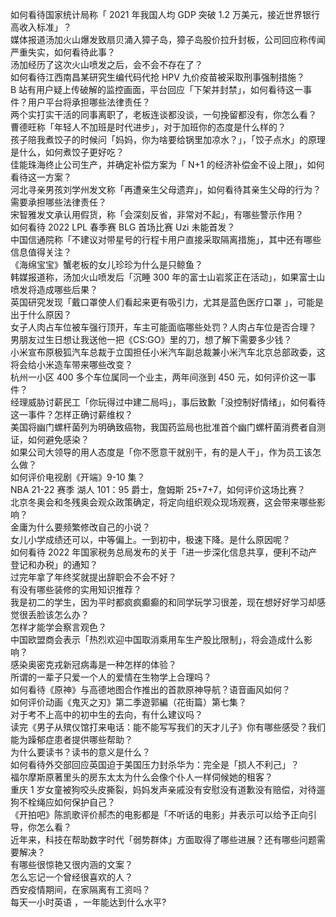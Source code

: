 如何看待国家统计局称「 2021 年我国人均 GDP 突破 1.2 万美元，接近世界银行高收入标准」？  
媒体报道汤加火山爆发致扇贝涌入獐子岛，獐子岛股价拉升封板，公司回应称传闻严重失实，如何看待此事？  
汤加经历了这次火山喷发之后，会不会不存在了？  
如何看待江西南昌某研究生编代码代抢 HPV 九价疫苗被采取刑事强制措施？  
B 站有用户疑上传破解的监控画面，平台回应「下架并封禁」，如何看待这一事件？用户平台将承担哪些法律责任？  
两个实打实干活的同事离职了，老板连谈都没谈，一句挽留都没有，你怎么看？  
曹德旺称「年轻人不加班是时代进步」，对于加班你的态度是什么样的？  
孩子陪我煮饺子的时候问「妈妈，你为啥要给锅里加凉水？」，「饺子点水」的原理是什么，如何煮饺子更好吃？  
佳能珠海终止公司生产，并确定补偿方案为「 N+1 的经济补偿金不设上限」，如何看待这一方案？  
河北寻亲男孩刘学州发文称「再遭亲生父母遗弃」，如何看待其亲生父母的行为？需要承担哪些法律责任？  
宋智雅发文承认用假货，称「会深刻反省，非常对不起」，有哪些警示作用？  
如何看待 2022 LPL 春季赛 BLG 首场比赛 Uzi 未能首发？  
中国信通院称「不建议对带星号的行程卡用户直接采取隔离措施」，其中还有哪些信息值得关注？  
《海绵宝宝》蟹老板的女儿珍珍为什么是只鲸鱼？  
韩媒报道称，汤加火山喷发后「沉睡 300 年的富士山岩浆正在活动」，如果富士山喷发将造成哪些后果？  
英国研究发现「戴口罩使人们看起来更有吸引力，尤其是蓝色医疗口罩 」，可能是出于什么原因？  
女子人肉占车位被车强行顶开，车主可能面临哪些处罚？人肉占车位是否合理？  
男朋友过生日想让我送他一把《CS:GO》里的刀，想了解下需要多少钱？  
小米宣布原极狐汽车总裁于立国担任小米汽车副总裁兼小米汽车北京总部政委，这将会给小米造车带来哪些改变？  
杭州一小区 400 多个车位属同一个业主，两年间涨到 450 元，如何评价这一事件？  
经理威胁讨薪民工「你玩得过中建二局吗」，事后致歉「没控制好情绪」，如何看待这一事件？怎样正确讨薪维权？  
美国将幽门螺杆菌列为明确致癌物，我国药监局也批准首个幽门螺杆菌消费者自测证，如何避免感染？  
如果公司大领导的用人态度是「你不愿意干就别干，有的是人干」，作为员工该怎么做？  
如何评价电视剧《开端》9-10 集？  
NBA 21-22 赛季 湖人 101：95 爵士，詹姆斯 25+7+7，如何评价这场比赛？  
北京冬奥会和冬残奥会观众政策确定，将定向组织观众现场观赛，这会带来哪些影响？  
金庸为什么要频繁修改自己的小说？  
女儿小学成绩还可以，中等偏上。一到初中，极速下降。是什么原因呢？  
如何看待 2022 年国家税务总局发布的关于「进一步深化信息共享，便利不动产登记和办税」的通知？  
过完年拿了年终奖就提出辞职会不会不好？  
有没有哪些装修的实用知识推荐？  
我是初二的学生，因为平时都疯疯癫癫的和同学玩学习很差，现在想好好学习却感觉很丢脸该怎么办？  
怎样才能学会察言观色？  
中国欧盟商会表示「热烈欢迎中国取消乘用车生产股比限制」，将会造成什么影响？  
感染奥密克戎新冠病毒是一种怎样的体验？  
所谓的一辈子只爱一个人的爱情在生物学上合理吗？  
如何看待《原神》与高德地图合作推出的首款原神导航？语音画风如何？  
如何评价动画《鬼灭之刃》第二季遊郭編（花街篇）第七集？  
对于考不上高中的初中生的去向，有什么建议吗？  
读完《男子从殡仪馆打来电话：能不能写写我们的天才儿子》你有哪些感受？我们能为躁郁症患者提供哪些帮助？  
为什么要读书？读书的意义是什么？  
如何看待外交部回应英国迫于美国压力封杀华为：完全是「损人不利己」？  
福尔摩斯原著里头的房东太太为什么会像个仆人一样伺候她的租客？  
重庆 1 岁女童被狗咬头皮撕裂，妈妈发声亲戚没有安慰没有道歉没有赔偿，对待遛狗不栓绳应如何保护自己？  
《开拍吧》陈凯歌评价郝杰的电影都是「不听话的电影」并表示可以给予正向引导，你怎么看？  
近年来，科技在帮助数字时代「弱势群体」方面取得了哪些进展？还有哪些问题需要解决？  
有哪些很惊艳又很内涵的文案？  
怎么忘记一个曾经很喜欢的人？  
西安疫情期间，在家隔离有工资吗？  
每天一小时英语 ，一年能达到什么水平?  
